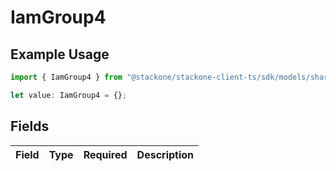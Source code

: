 # IamGroup4

## Example Usage

```typescript
import { IamGroup4 } from "@stackone/stackone-client-ts/sdk/models/shared";

let value: IamGroup4 = {};
```

## Fields

| Field       | Type        | Required    | Description |
| ----------- | ----------- | ----------- | ----------- |